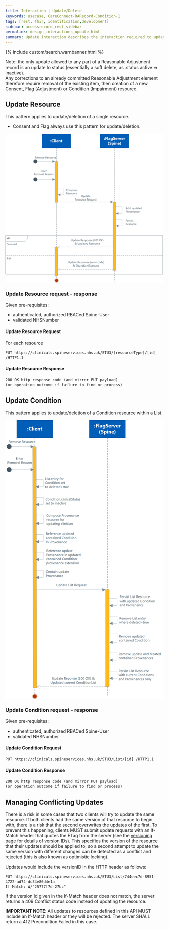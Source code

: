 ```yaml
---
title: Interaction | Update/Delete
keywords: usecase, CareConnect-RARecord-Condition-1
tags: [rest, fhir, identification,development]
sidebar: accessrecord_rest_sidebar
permalink: design_interactions_update.html
summary: Update interaction describes the interaction required to update List resources via the FHIR&reg; Reasonable Adjustments API. These are used to manage the Impairments recorded on a Reasonable Adjustment Flag.
---
```

{% include custom/search.warnbanner.html %}

Note: the only update allowed to any part of a Reasonable Adjustment record is an update to status (essentially a soft delete, as .status active => inactive).  
Any corrections to an already committed Reasonable Adjustment element therefore require removal of the existing item, then creation of a new Consent, Flag (Adjustment) or Condition (Impairment) resource.  


## Update Resource ##

This pattern applies to update/deletion of a single resource.
* Consent and Flag always use this pattern for update/deletion.

<img src="images/sequenceDiagrams/UpdateResource.png">

### Update Resource request - response ###

Given pre-requisites:
- authenticated, authorized RBACed Spine-User
- validated NHSNumber

#### Update Resource Request ####

For each resource 
```
PUT https://clinicals.spineservices.nhs.uk/STU3/[resourceType]/[id] /HTTP1.1
```

#### Update Resource Response ####

```
200 OK http response code (and mirror PUT payload)  
(or operation outcome if failure to find or process)
```

## Update Condition ##

This pattern applies to update/deletion of a Condition resource within a List.

<img src="images/sequenceDiagrams/UpdateListConditionRemove2.png">

### Update Condition request - response ###

Given pre-requisites:
- authenticated, authorized RBACed Spine-User
- validated NHSNumber

#### Update Condition Request ####

```
PUT https://clinicals.spineservices.nhs.uk/STU3/List/[id] /HTTP1.1
```

#### Update Condition Response ####

```
200 OK http response code (and mirror PUT payload)  
(or operation outcome if failure to find or process)
```


## Managing Conflicting Updates ##

There is a risk in some cases that two clients will try to update the same resource. If both clients had the same version of that resource to begin with, there is a risk that the second overwrites the updates of the first. To prevent this happening, clients MUST submit update requests with an If-Match header that quotes the ETag from the server (see the [versioning page](explore_versioning.html) for details of version IDs). This specifies the version of the resource that their updates should be applied to, so a second attempt to update the same version with different changes can be detected as a conflict and rejected (this is also known as optimistic locking).

Updates would include the versionID in the HTTP header as follows:

```
PUT https://clinicals.spineservices.nhs.uk/STU3/List/744eec7d-8951-4722-ad74-dc34e86d4e1a
If-Match: W/"25777f7d-27bc"
```

If the version Id given in the If-Match header does not match, the server returns a 409 Conflict status code instead of updating the resource.

**IMPORTANT NOTE**: All updates to resources defined in this API MUST include an If-Match header or they will be rejected. The server SHALL return a 412 Precondition Failed in this case.
